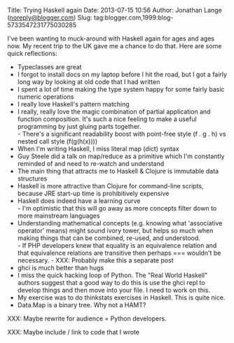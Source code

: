 Title: Trying Haskell again
Date: 2013-07-15 10:56
Author: Jonathan Lange (noreply@blogger.com)
Slug: tag:blogger.com,1999:blog-5733547231775030285

I've been wanting to muck-around with Haskell again for ages and ages
now. My recent trip to the UK gave me a chance to do that. Here are some
quick reflections:  
  

<ul>
<li>
Typeclasses are great

</li>
<li>
I forgot to install docs on my laptop before I hit the road, but I got a
fairly long way by looking at old code that I had written

</li>
<li>
I spent a lot of time making the type system happy for some fairly basic
numeric operations

</li>
<li>
I really love Haskell's pattern matching

</li>
<li>
I really, really love the magic combination of partial application and
function composition. It's such a nice feeling to make a useful
programming by just gluing parts together.

</li>
-   There's a significant readability boost with point-free style (f . g
    . h) vs nested call style (f(g(h(x))))

<li>
When I'm writing Haskell, I miss literal map (dict) syntax

</li>
<li>
Guy Steele did a talk on map/reduce as a primitive which I'm constantly
reminded of and need to re-watch and understand

</li>
<li>
The main thing that attracts me to Haskell & Clojure is immutable data
structures

</li>
<li>
Haskell is more attractive than Clojure for command-line scripts,
because JRE start-up time is prohibitively expensive

</li>
<li>
Haskell does indeed have a learning curve

</li>
-   I'm optimistic that this will go away as more concepts filter down
    to more mainstream languages

<li>
Understanding mathematical concepts (e.g. knowing what 'associative
operator' means) might sound ivory tower, but helps so much when making
things that can be combined, re-used, and understood.

</li>
-   If PHP developers knew that equality is an equivalence relation and
    that equivalence relations are transitive then perhaps === wouldn't
    be necessary.
-   XXX: Probably make this a separate post

<li>
ghci is much better than hugs

</li>
<li>
I miss the quick hacking loop of Python. The "Real World Haskell"
authors suggest that a good way to do this is use the ghci repl to
develop things and then move into your file. I need to work on this.

</li>
<li>
My exercise was to do thinkstats exercises in Haskell. This is quite
nice.

</li>
<li>
Data.Map is a binary tree. Why not a HAMT?

</li>
</ul>
<div>

XXX: Maybe rewrite for audience = Python developers.

</div>

<div>

XXX: Maybe include / link to code that I wrote

</div>


